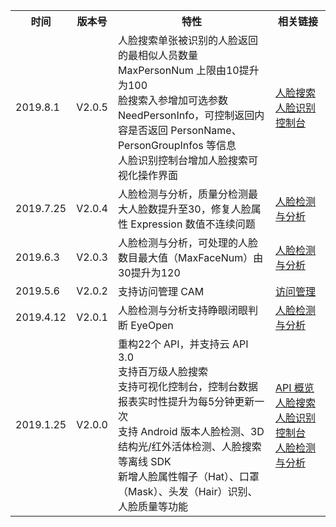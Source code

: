 <table>
     <tr>
         <th>时间</th>  
         <th>版本号</th>  
         <th width=50%>特性</th>    
	<th>相关链接</th>
     </tr>
  <tr>      
      <td>2019.8.1</td> 
			<td>V2.0.5</td>  
			<td>人脸搜索单张被识别的人脸返回的最相似人员数量 MaxPersonNum 上限由10提升为100
			<br>脸搜索入参增加可选参数 NeedPersonInfo，可控制返回内容是否返回 PersonName、PersonGroupInfos 等信息
			<br>人脸识别控制台增加人脸搜索可视化操作界面
			</td>   
      <td><a href="https://cloud.tencent.com/document/product/867/32798">人脸搜索</a><a herf>
			<br><a href="https://console.cloud.tencent.com/aiface/search-face/index">人脸识别控制台</a><a herf></td>   
     </tr> 
  <tr>
      <td>2019.7.25</td>   
      <td>V2.0.4</td>
			<td>人脸检测与分析，质量分检测最大人脸数提升至30，修复人脸属性 Expression 数值不连续问题 </td>   
      <td><a href="https://cloud.tencent.com/document/api/867/32800">人脸检测与分析</a><a herf> </td>
     </tr> 
  <tr>      
       <td>2019.6.3	</td>   
      <td>V2.0.3	</td>   
      <td>人脸检测与分析，可处理的人脸数目最大值（MaxFaceNum）由30提升为120</td>   
			 <td><a href="https://cloud.tencent.com/document/api/867/32800">人脸检测与分析</a><a herf></td>  
     </tr> 
		   <tr>      
       <td>2019.5.6</td>   
      <td>V2.0.2</td>   
      <td>支持访问管理 CAM	</td>   
			 <td><a href="https://cloud.tencent.com/document/product/867/35076">访问管理</a><a herf></td>  
     </tr> 
		   <tr>      
       <td>2019.4.12</td>   
      <td>V2.0.1</td>   
      <td>人脸检测与分析支持睁眼闭眼判断 EyeOpen	</td>   
			 <td><a href="https://cloud.tencent.com/document/api/867/32800">人脸检测与分析</a><a herf></td>  
     </tr> 
		   <tr>      
       <td>2019.1.25</td>   
      <td>V2.0.0</td>   
      <td>重构22个 API，并支持云 API 3.0<br>支持百万级人脸搜索<br>支持可视化控制台，控制台数据报表实时性提升为每5分钟更新一次<br>支持 Android 版本人脸检测、3D 结构光/红外活体检测、人脸搜索等离线 SDK<br>新增人脸属性帽子（Hat）、口罩（Mask）、头发（Hair）识别、人脸质量等功能</td>   
			 <td><a href="https://cloud.tencent.com/document/product/867/32770">API 概览</a><a herf><br><a href="https://cloud.tencent.com/document/product/867/32798">人脸搜索</a><a herf><br><a href="https://console.cloud.tencent.com/aiface">人脸识别控制台</a><a herf><br><a href="https://cloud.tencent.com/document/api/867/32800">人脸检测与分析</a><a herf></td>  
     </tr> 
</table>

